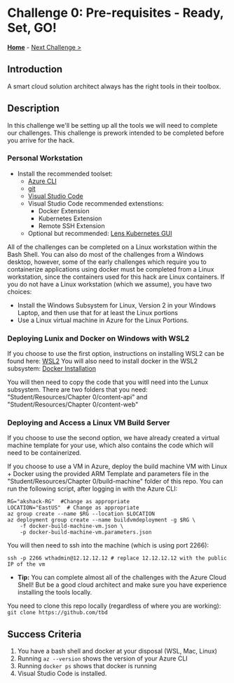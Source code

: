 # Challenge 0: Pre-requisites - Ready, Set, GO! 

**[Home](../README.md)** - [Next Challenge >](./01-containers.md)

## Introduction

A smart cloud solution architect always has the right tools in their toolbox. 

## Description

In this challenge we'll be setting up all the tools we will need to complete our challenges.  This challenge is prework intended to be completed before you arrive for the hack.

### Personal Workstation
- Install the recommended toolset:
    - [Azure CLI](https://docs.microsoft.com/en-us/cli/azure/install-azure-cli?view=azure-cli-latest)
    - [git](https://git-scm.com/downloads)
    - [Visual Studio Code](https://code.visualstudio.com/Download)
    - Visual Studio Code recommended extenstions:
      - Docker Extension
      - Kubernetes Extension
      - Remote SSH Extension
    - Optional but recommended: [Lens Kubernetes GUI](https://docs.k8slens.dev/v4.1.4/)

All of the challenges can be completed on a Linux workstation within the Bash Shell.  You can also do most of the challenges from a Windows desktop, however, some of the early challenges which require you to containerize applications using docker must be completed from a Linux workstation, since the containers used for this hack are Linux containers.  If you do not have a Linux workstation (which we assume), you have two choices:
- Install the Windows Subsystem for Linux, Version 2 in your Windows Laptop, and then use that for at least the Linux portions
- Use a Linux virtual machine in Azure for the Linux Portions.

### Deploying Lunix and Docker on Windows with WSL2
If you choose to use the first option, instructions on installing WSL2 can be found here: [WSL2](https://docs.microsoft.com/en-us/windows/wsl/install-win10)
You will also need to install docker in the WSL2 subsystem: [Docker Installation](https://docs.microsoft.com/en-us/windows/wsl/tutorials/wsl-containers)

You will then need to copy the code that you witll need into the Lunux subsystem.  There are two folders that you need: "Student/Resources/Chapter 0/content-api" and "Student/Resources/Chapter 0/content-web"

### Deploying and Access a Linux VM Build Server
If you choose to use the second option, we have already created a virtual machine template for your use, which also contains the code which will need to be containerized.

If you choose to use a VM in Azure, deploy the build machine VM with Linux + Docker using the provided ARM Template and parameters file in the "Student/Resources/Chapter 0/build-machine" folder of this repo.  You can run the following script, after logging in with the Azure CLI:
```
RG="akshack-RG"  #Change as appropriate
LOCATION="EastUS"  # Change as appropriate
az group create --name $RG --location $LOCATION
az deployment group create --name buildvmdeployment -g $RG \
    -f docker-build-machine-vm.json \
	-p docker-build-machine-vm.parameters.json
```
You will then need to ssh into the machine (which is using port 2266):

`ssh -p 2266 wthadmin@12.12.12.12 # replace 12.12.12.12 with the public IP of the vm`

- **Tip:** You can complete almost all of the challenges with the Azure Cloud Shell!  But be a good cloud architect and make sure you have experience installing the tools locally.

You need to clone this repo locally (regardless of where you are working):  `git clone https://github.com/tbd`

## Success Criteria

1. You have a bash shell and docker at your disposal (WSL, Mac, Linux)
2. Running `az --version` shows the version of your Azure CLI
3. Running `docker ps` shows that docker is running 
4. Visual Studio Code is installed.
